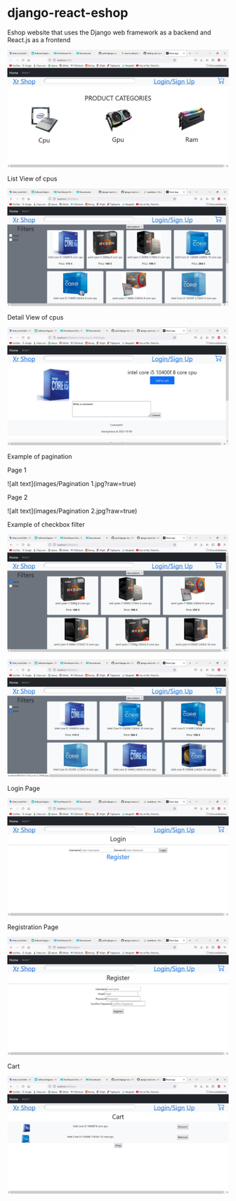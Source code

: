 # django-react-eshop
Eshop website that uses the Django web framework as a backend and React.js as a frontend 

![alt text](images/menu.jpg?raw=true)

List View of cpus

![alt text](images/items.jpg?raw=true)

Detail View of cpus

![alt text](images/Item.jpg?raw=true)

Example of pagination

Page 1

![alt text](images/Pagination 1.jpg?raw=true)

Page 2

![alt text](images/Pagination 2.jpg?raw=true)

Example of checkbox filter

![alt text](images/Filters1.jpg?raw=true)

![alt text](images/Filters2.jpg?raw=true)

Login Page

![alt text](images/Login.jpg?raw=true)

Registration Page

![alt text](images/Register.jpg?raw=true)

Cart

![alt text](images/Cart.jpg?raw=true)
